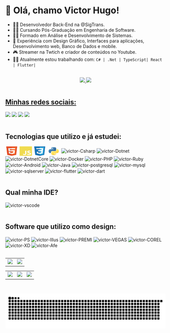 # 👋 Olá, chamo Victor Hugo!

- 👩‍💻 Desenvolvedor Back-End na @SigTrans.
- 👨‍🎓 Cursando Pós-Graduação em Engenharia de Software.
- 👨‍🎓 Formado em Análise e Desenvolvimento de Sistemas.
- 🎨 Experiência com Design Gráfico, Interfaces para aplicações, Desenvolvimento web, Banco de Dados e mobile.
- 🎮 Streamer na Twtich e criador de conteúdos no Youtube.
- 👷‍♂️ Atualmente estou trabalhando com: ```C# | .Net | TypeScript| React | Flutter|```

<div align="center"><br>
  <a href="https://github.com/torugo99">
  <img height="180em" src="https://github-readme-stats.vercel.app/api?username=torugo99&show_icons=true&theme=gotham&include_all_commits=true&count_private=true"/>
  <img height="180em" src="https://github-readme-stats.vercel.app/api/top-langs/?username=torugo99&layout=compact&langs_count=7&theme=gotham"/>
</div>
  
<div style="display: inline_block"><br> 
  <h2> Minhas redes sociais: </h2>
    <a href="https://www.youtube.com/channel/UCJuB0ldfxyBcMKgQ5qlYipA" target="_blank"><img src="https://img.shields.io/badge/YouTube-FF0000?style=for-the-badge&logo=youtube&logoColor=white" target="_blank"></a>
    <a href="https://www.instagram.com/victor.hug99/" target="_blank"><img src="https://img.shields.io/badge/-Instagram-%23E4405F?style=for-the-badge&logo=instagram&logoColor=white" target="_blank"></a>
    <a href="https://www.twitch.tv/vitorcalltv" target="_blank"><img src="https://img.shields.io/badge/Twitch-9146FF?style=for-the-badge&logo=twitch&logoColor=white" target="_blank"></a>
    <a href="https://www.linkedin.com/in/victor-hugo99/" target="_blank"><img src="https://img.shields.io/badge/-LinkedIn-%230077B5?style=for-the-badge&logo=linkedin&logoColor=white" target="_blank"></a> 
</div>
  
<div style="display: inline_block"><br>
  <h2> Tecnologias que utilizo e já estudei: </h2>
    <img align="center" alt="victor-HTML" height="30" width="40" src="https://raw.githubusercontent.com/devicons/devicon/master/icons/html5/html5-original.svg">
    <img align="center" alt="victor-Js" height="30" width="40" src="https://raw.githubusercontent.com/devicons/devicon/master/icons/javascript/javascript-plain.svg">
    <img align="center" alt="victor-CSS" height="30" width="40" src="https://raw.githubusercontent.com/devicons/devicon/master/icons/css3/css3-original.svg">
    <img align="center" alt="victor-Python" height="30" width="40" src="https://raw.githubusercontent.com/devicons/devicon/master/icons/python/python-original.svg">
    <img align="center" alt="victor-Csharp" height="30" width="40" src="https://cdn.jsdelivr.net/gh/devicons/devicon/icons/csharp/csharp-original.svg"">
    <img align="center" alt="victor-Dotnet" height="30" width="40" src="https://cdn.jsdelivr.net/gh/devicons/devicon/icons/dot-net/dot-net-original-wordmark.svg">
    <img align="center" alt="victor-DotnetCore" height="30" width="40" src="https://cdn.jsdelivr.net/gh/devicons/devicon/icons/dotnetcore/dotnetcore-original.svg">
    <img align="center" alt="victor-Docker" height="30" width="40" src="https://cdn.jsdelivr.net/gh/devicons/devicon/icons/docker/docker-original.svg">
    <img align="center" alt="victor-PHP" height="30" width="40" src="https://cdn.jsdelivr.net/gh/devicons/devicon/icons/php/php-plain.svg">
    <img align="center" alt="victor-Ruby" height="30" width="40" src="https://cdn.jsdelivr.net/gh/devicons/devicon/icons/ruby/ruby-plain.svg">
    <img align="center" alt="victor-Android" height="30" width="40" src="https://cdn.jsdelivr.net/gh/devicons/devicon/icons/android/android-plain.svg">
    <img align="center" alt="victor-Java" height="30" width="40" src="https://cdn.jsdelivr.net/gh/devicons/devicon/icons/java/java-original.svg">
    <img align="center" alt="victor-postgresql" height="30" width="40" src="https://cdn.jsdelivr.net/gh/devicons/devicon/icons/postgresql/postgresql-plain.svg">
    <img align="center" alt="victor-mysql" height="30" width="40" src="https://cdn.jsdelivr.net/gh/devicons/devicon/icons/mysql/mysql-original-wordmark.svg">
    <img align="center" alt="victor-sqlserver" height="30" width="40" src="https://cdn.jsdelivr.net/gh/devicons/devicon/icons/microsoftsqlserver/microsoftsqlserver-plain-wordmark.svg">
    <img align="center" alt="victor-flutter" height="30" width="40" src="https://cdn.jsdelivr.net/gh/devicons/devicon/icons/flutter/flutter-original.svg">
    <img align="center" alt="victor-dart" height="30" width="40" src="https://cdn.jsdelivr.net/gh/devicons/devicon/icons/dart/dart-original.svg">
</div>

<div style="display: inline_block"><br>
  <h2> Qual minha IDE? </h2>
    <img align="center" alt="victor-vscode" height="30" width="40" src="https://cdn.jsdelivr.net/gh/devicons/devicon/icons/vscode/vscode-original.svg">
</div>

<div style="display: inline_block"><br>
   <h2> Software que utilizo como design: </h2>
    <img align="center" alt="victor-PS" height="30" width="40" src="https://cdn.jsdelivr.net/gh/devicons/devicon/icons/photoshop/photoshop-plain.svg">
    <img align="center" alt="victor-Illus" height="30" width="40" src="https://cdn.jsdelivr.net/gh/devicons/devicon/icons/illustrator/illustrator-plain.svg">
    <img align="center" alt="victor-PREMI" height="30" width="40" src="https://cdn.jsdelivr.net/gh/devicons/devicon/icons/premierepro/premierepro-plain.svg">
    <img align="center" alt="victor-VEGAS" height="30" width="30" src="https://upload.wikimedia.org/wikipedia/commons/3/39/Vegas_Pro_15.0.png">
    <img align="center" alt="victor-COREL" height="30" width="40" src="https://www.coreldraw.com/static/cdgs/product_content/cdgs/2019/boxshot-coreldraw-upgrade-program-2019.png">
    <img align="center" alt="victor-XD" height="30" width="40" src="https://cdn.jsdelivr.net/gh/devicons/devicon/icons/xd/xd-plain.svg">
    <img align="center" alt="victor-Afe" height="30" width="40" src="https://cdn.jsdelivr.net/gh/devicons/devicon/icons/aftereffects/aftereffects-original.svg">
</div>

<div align="center"><br>
  <table>
    <tr><td><img height="154em" src="https://github-profile-summary-cards.vercel.app/api/cards/profile-details?username=torugo99&theme=github_dark"/></td><td>
    <img height="154em" src="https://github-profile-summary-cards.vercel.app/api/cards/productive-time?username=torugo99&theme=github_dark"/></td></tr>
  </table>
  <table>
    <tr><td><img height="154em" src="https://github-profile-summary-cards.vercel.app/api/cards/most-commit-language?username=torugo99&theme=github_dark"/></td><td>
    <img height="154em" src="https://github-profile-summary-cards.vercel.app/api/cards/repos-per-language?username=torugo99&theme=github_dark"/></td><td>
    <img height="154em" src="https://github-profile-summary-cards.vercel.app/api/cards/stats?username=torugo99&theme=github_dark"/></td></tr>
  </table>
</div>

<div align="center"><br>

  ![Snake animation](https://github.com/torugo99/torugo99/blob/output/github-contribution-grid-snake.svg)

</div>
